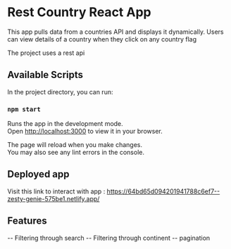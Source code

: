 # Rest Country React App

This app pulls data from a countries API and displays it dynamically. Users can view details of a country when they click on any country flag


The project uses a rest api 


## Available Scripts

In the project directory, you can run:

### `npm start`

Runs the app in the development mode.\
Open [http://localhost:3000](http://localhost:3000) to view it in your browser.

The page will reload when you make changes.\
You may also see any lint errors in the console.

## Deployed app

Visit this link to interact with app : https://64bd65d094201941788c6ef7--zesty-genie-575be1.netlify.app/

## Features

-- Filtering through search
-- Filtering through continent
-- pagination
